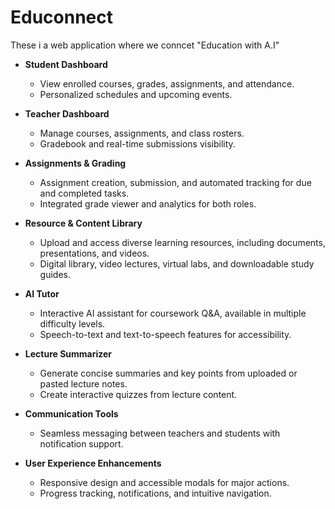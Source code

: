 # Educonnect
These i a web application where we conncet "Education with A.I"


- **Student Dashboard**
  - View enrolled courses, grades, assignments, and attendance.
  - Personalized schedules and upcoming events. 

- **Teacher Dashboard**
  - Manage courses, assignments, and class rosters. 
  - Gradebook and real-time submissions visibility. 

- **Assignments & Grading**
  - Assignment creation, submission, and automated tracking for due and completed tasks. 
  - Integrated grade viewer and analytics for both roles. 

- **Resource & Content Library**
  - Upload and access diverse learning resources, including documents, presentations, and videos. 
  - Digital library, video lectures, virtual labs, and downloadable study guides. 

- **AI Tutor**
  - Interactive AI assistant for coursework Q&A, available in multiple difficulty levels. 
  - Speech-to-text and text-to-speech features for accessibility. 

- **Lecture Summarizer**
  - Generate concise summaries and key points from uploaded or pasted lecture notes. 
  - Create interactive quizzes from lecture content. 

- **Communication Tools**
  - Seamless messaging between teachers and students with notification support. 

- **User Experience Enhancements**
  - Responsive design and accessible modals for major actions. 
  - Progress tracking, notifications, and intuitive navigation. 

